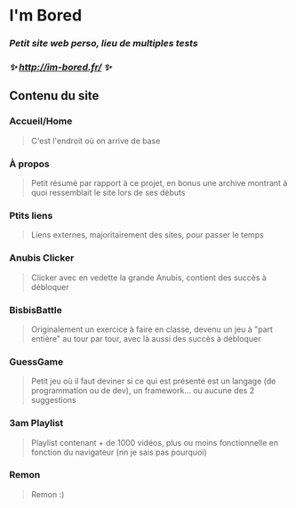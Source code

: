 # I'm Bored
### _Petit site web perso, lieu de multiples tests_
### *✨ http://im-bored.fr/ ✨*


## Contenu du site
### Accueil/Home
> C'est l'endroit où on arrive de base

### À propos
> Petit résumé par rapport à ce projet, en bonus une archive montrant à quoi ressemblait le site lors de ses débuts

### Ptits liens 
> Liens externes, majoritairement des sites, pour passer le temps

### Anubis Clicker
> Clicker avec en vedette la grande Anubis, contient des succès à débloquer

### BisbisBattle
> Originalement un exercice à faire en classe, devenu un jeu à "part entière" au tour par tour, avec là aussi des succès à débloquer

### GuessGame
> Petit jeu où il faut deviner si ce qui est présenté est un langage (de programmation ou de dev), un framework... ou aucune des 2 suggestions

### 3am Playlist
> Playlist contenant + de 1000 vidéos, plus ou moins fonctionnelle en fonction du navigateur (nn je sais pas pourquoi)

### Remon
> Remon :)

